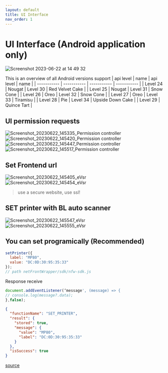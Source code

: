 ```yaml
---
layout: default
title: UI Interface
nav_order: 1
---
```



#  UI Interface (Android application only)  
![Screenshot 2023-06-22 at 14 49 32](https://github.com/FKMLJF/net-front-wrapper-docs.github.io/assets/24462886/c2f9f861-4590-4d7e-9e84-cedd9099715b)

This is an overview of all Android versions support
| api level | name | api level | name |
| ----------- | ----------- | ----------- | ----------- |
| Level 24 | Nougat | Level 30 | Red Velvet Cake |
| Level 25 | Nougat | Level 31 | Snow Cone |
| Level 26 | Oreo | Level 32 | Snow Cone |
| Level 27 | Oreo | Level 33 | Tiramisu |
| Level 28 | Pie | Level 34 | Upside Down Cake |
| Level 29 | Quince Tart | 

##  UI permission requests
![Screenshot_20230622_145335_Permission controller](https://github.com/FKMLJF/net-front-wrapper-docs.github.io/assets/24462886/643fe90a-924d-4ab7-89b8-132fef2925f2)
![Screenshot_20230622_145420_Permission controller](https://github.com/FKMLJF/net-front-wrapper-docs.github.io/assets/24462886/f7f1104b-4869-406d-a871-c9e66664fcd6)
![Screenshot_20230622_145447_Permission controller](https://github.com/FKMLJF/net-front-wrapper-docs.github.io/assets/24462886/85e70855-7630-4d8f-8459-715fdbb29a16)
![Screenshot_20230622_145517_Permission controller](https://github.com/FKMLJF/net-front-wrapper-docs.github.io/assets/24462886/4c6f5b12-ada0-487b-a04d-95a3dcabc5ef)

##  Set Frontend url
![Screenshot_20230622_145405_eVsr](https://github.com/FKMLJF/net-front-wrapper-docs.github.io/assets/24462886/a37741da-f2d9-4700-8483-934d5e07ed8b)
![Screenshot_20230622_145454_eVsr](https://github.com/FKMLJF/net-front-wrapper-docs.github.io/assets/24462886/3c388293-4c77-495e-9634-d0f506845b0c)
> use a secure website, use ssl!

##  SET printer with BL auto scanner
![Screenshot_20230622_145547_eVsr](https://github.com/FKMLJF/net-front-wrapper-docs.github.io/assets/24462886/98b91bfa-c502-4ed3-8df3-03537de06afc)
![Screenshot_20230622_145555_eVsr](https://github.com/FKMLJF/net-front-wrapper-docs.github.io/assets/24462886/abf51ba0-1e26-4dc6-b32f-71b3584b84a5)

## You can set programically (**Recommended**)
```javascript
setPrinter({
  label: "MP80",
  value: "DC:0D:30:95:35:33"
});
// path netFrontWrapper/sdk/nfw-sdk.js
```

Response receive
```javascript
document.addEventListener(‘message', (message) => { 
// console.log(message?.data);
},false);
```

```json
{
  "functionName": "SET_PRINTER",
  "result": {
    "stored": true,
    "message": {
      "value": "MP80",
      "label": "DC:0D:30:95:35:33"
    }
  },
  "isSuccess": true
}
```

[source](https://github.com/FKMLJF/net-front-wrapper/blob/00cc204d64411d51e577cb007f42bd112b0bf479/netFrontWrapper/sdk/nfw-sdk.js)

